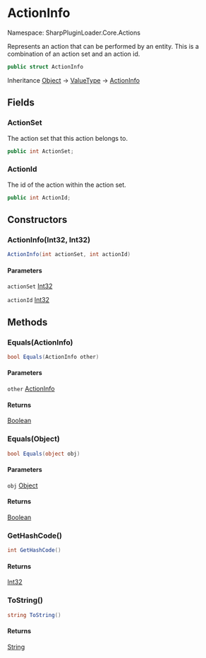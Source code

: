 # ActionInfo

Namespace: SharpPluginLoader.Core.Actions

Represents an action that can be performed by an entity.
 This is a combination of an action set and an action id.

```csharp
public struct ActionInfo
```

Inheritance [Object](https://docs.microsoft.com/en-us/dotnet/api/System.Object) → [ValueType](https://docs.microsoft.com/en-us/dotnet/api/System.ValueType) → [ActionInfo](./SharpPluginLoader.Core.Actions.ActionInfo.md)

## Fields

### **ActionSet**

The action set that this action belongs to.

```csharp
public int ActionSet;
```

### **ActionId**

The id of the action within the action set.

```csharp
public int ActionId;
```

## Constructors

### **ActionInfo(Int32, Int32)**

```csharp
ActionInfo(int actionSet, int actionId)
```

#### Parameters

`actionSet` [Int32](https://docs.microsoft.com/en-us/dotnet/api/System.Int32)<br>

`actionId` [Int32](https://docs.microsoft.com/en-us/dotnet/api/System.Int32)<br>

## Methods

### **Equals(ActionInfo)**

```csharp
bool Equals(ActionInfo other)
```

#### Parameters

`other` [ActionInfo](./SharpPluginLoader.Core.Actions.ActionInfo.md)<br>

#### Returns

[Boolean](https://docs.microsoft.com/en-us/dotnet/api/System.Boolean)<br>

### **Equals(Object)**

```csharp
bool Equals(object obj)
```

#### Parameters

`obj` [Object](https://docs.microsoft.com/en-us/dotnet/api/System.Object)<br>

#### Returns

[Boolean](https://docs.microsoft.com/en-us/dotnet/api/System.Boolean)<br>

### **GetHashCode()**

```csharp
int GetHashCode()
```

#### Returns

[Int32](https://docs.microsoft.com/en-us/dotnet/api/System.Int32)<br>

### **ToString()**

```csharp
string ToString()
```

#### Returns

[String](https://docs.microsoft.com/en-us/dotnet/api/System.String)<br>
